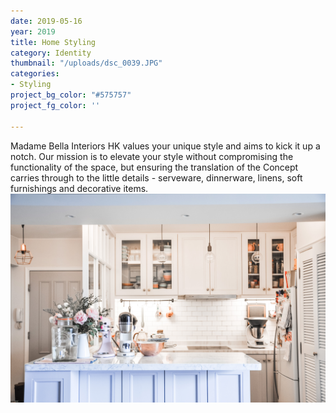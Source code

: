 ```yaml
---
date: 2019-05-16
year: 2019
title: Home Styling
category: Identity
thumbnail: "/uploads/dsc_0039.JPG"
categories:
- Styling
project_bg_color: "#575757"
project_fg_color: ''

---
```

Madame Bella Interiors HK values your unique style and aims to kick it up a notch. Our mission is to elevate your style without compromising the functionality of the space, but ensuring the translation of the Concept carries through to the little details - serveware, dinnerware, linens, soft furnishings and decorative items.  
![](/uploads/dsc_0039.JPG)
